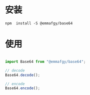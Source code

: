 # 安装

```
npm  install -S @emmafgy/base64
```


# 使用
```javascript

import Base64 from "@emmafgy/base64";

// decode
Base64.decode();

// encode
Base64.encode();

```
